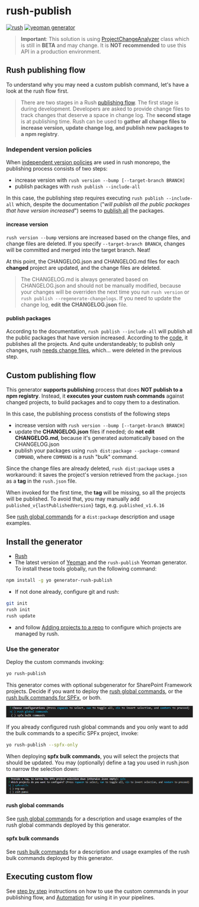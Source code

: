 # rush-publish

[![rush](https://img.shields.io/badge/rush-^5.66.2-brightgreen)](https://rushjs.io/)
[![yeoman generator](https://img.shields.io/badge/yeoman--generator-5.6.1-brightgreen)](https://yeoman.io/generators/)

> **Important**: This solution is using [ProjectChangeAnalyzer](https://api.rushstack.io/pages/rush-lib.projectchangeanalyzer/) class which is still in **BETA** and may change. It is **NOT recommended** to use this API in a production environment.

## Rush publishing flow

To understand why you may need a custom publish command, let's have a look at the rush flow first.

> There are two stages in a Rush [publishing flow](https://rushjs.io/pages/maintainer/publishing/). The first stage is during development. Developers are asked to provide change files to track changes that deserve a space in change log. The **second stage** is at publishing time. Rush can be used to **gather all change files to increase version, update change log, and publish new packages to a npm registry**.
>

### Independent version policies

When [independent version policies](https://rushjs.io/pages/maintainer/publishing/#publishing-process-when-version-policies-are-used) are used in rush monorepo, the publishing process consists of two steps:

- increase version with `rush version --bump [--target-branch BRANCH]`
- publish packages with `rush publish --include-all`

In this case, the publishing step requires executing `rush publish --include-all` which, despite the documentation ("_will publish all the public packages that have version increased_") seems to [publish all](https://github.com/microsoft/rushstack/blob/831d6737547946d6814c33b8d0ce823664936f54/libraries/rush-lib/src/cli/actions/PublishAction.ts#L239) the packages.

#### increase version

`rush version --bump` versions are increased based on the change files, and change files are deleted. If you specify `--target-branch BRANCH`, changes will be committed and merged into the target branch. Neat!

At this point, the CHANGELOG.json and CHANGELOG.md files for each **changed** project are updated, and the change files are deleted.

> The CHANGELOG.md is always generated based on CHANGELOG.json and should not be manually modified, because your changes will be overriden the next time you run `rush version` or `rush publish --regenerate-changelogs`. If you need to update the change log, **edit the CHANGELOG.json** file.

#### publish packages

According to the documentation, `rush publish --include-all` will publish all the public packages that have version increased. According to the [code]((https://github.com/microsoft/rushstack/blob/831d6737547946d6814c33b8d0ce823664936f54/libraries/rush-lib/src/cli/actions/PublishAction.ts#L239)), it publishes all the projects. And quite understandeably; to publish only changes, rush [needs change files](https://github.com/microsoft/rushstack/blob/831d6737547946d6814c33b8d0ce823664936f54/libraries/rush-lib/src/logic/PublishUtilities.ts#L36), which... were deleted in the previous step.

## Custom publishing flow

This generator **supports publishing** process that does **NOT publish to a npm registry**. Instead, it **executes your custom rush commands** against changed projects, to build packages and to copy them to a destination.

In this case, the publishing process constists of the following steps

- increase version with `rush version --bump [--target-branch BRANCH]`
- update the **CHANGELOG.json** files if needed; do  **not edit CHANGELOG.md**, because it's generated automatically based on the CHANGELOG.json
- publish your packages using `rush dist:package --package-command COMMAND`, where `COMMAND` is a rush "bulk" command.

Since the change files are already deleted, `rush dist:package` uses a workaround: it saves the project's version retrieved from the `package.json` as a **tag** in the `rush.json` file.

When invoked for the first time, the **tag** will be missing, so all the projects will be published. To avoid that, you may manually add `published_v{lastPublishedVersion}` tags, e.g. `published_v1.6.16`

See [rush global commands](./docs/rush_GlobalCommands.md) for a `dist:package` description and usage examples.

## Install the generator

- [Rush](https://rushjs.io/pages/intro/get_started/)
- The latest version of [Yeoman](https://github.com/yeoman/yo) and the `rush-publish` Yeoman generator. To install these tools globally, run the following command:

```bash
npm install -g yo generator-rush-publish
```

- If not done already, configure git and rush:

```bash
git init
rush init
rush update
```

- and follow [Adding projects to a repo](https://rushjs.io/pages/maintainer/add_to_repo/) to configure which projects are managed by rush.

### Use the generator

Deploy the custom commands invoking:

```bash
yo rush-publish
```

This generator comes with optional subgenerator for SharePoint Framework projects. Decide if you want to deploy the [rush global commands](./docs/rush_GlobalCommands.md), or the [rush bulk commands for SPFx](./docs/rush_BulkCommandsSPFx.md), or both.

![deploy commands](./assets/yo_rush_publish.png)

If you already configured rush global commands and you only want to add the bulk commands to a specific SPFx project, invoke:

```bash
yo rush-publish --spfx-only
```

When deploying **spfx bulk commands**, you will select the projects that should be updated. You may (optionally) define a tag you used in rush.json to narrow the selection down:

![choose spfx project](./assets/yo_rush_publist_spfx.png)

#### rush global commands

See [rush global commands](./docs/rush_GlobalCommands.md) for a description and usage examples of the rush global commands deployed by this generator.

#### spfx bulk commands

See [rush bulk commands](./docs/rush_BulkCommandsSPFx.md) for a description and usage examples of the rush bulk commands deployed by this generator.

## Executing custom flow

See [step by step](./docs/custom_publishingFlow.md) instructions on how to use the custom commands in your publishing flow, and [Automation](./docs/cicd.md) for using it in your pipelines.
